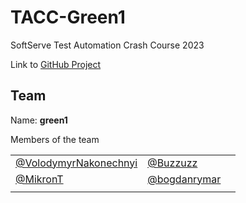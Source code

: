 # TACC-Green1

SoftServe Test Automation Crash Course 2023

Link to [GitHub Project](https://github.com/users/MikronT/projects/1)

## Team

Name: **green1**

Members of the team

| | | |
|---|---|---|
| [@VolodymyrNakonechnyi](https://github.com/VolodymyrNakonechnyi) | [@Buzzuzz](https://github.com/Buzzuzz) |
| [@MikronT](https://github.com/MikronT) | [@bogdanrymar](https://github.com/bogdanrymar) |
| | | |
